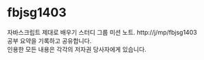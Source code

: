 fbjsg1403 
=======

자바스크립트 제대로 배우기 스터디 그룹 미션 노트. http://j/mp/fbjsg1403<br>
공부 요약을 기록하고 공유합니다.<br>
인용한 모든 내용은 각각의 저자권 당사자에게 있습니다.<br>
